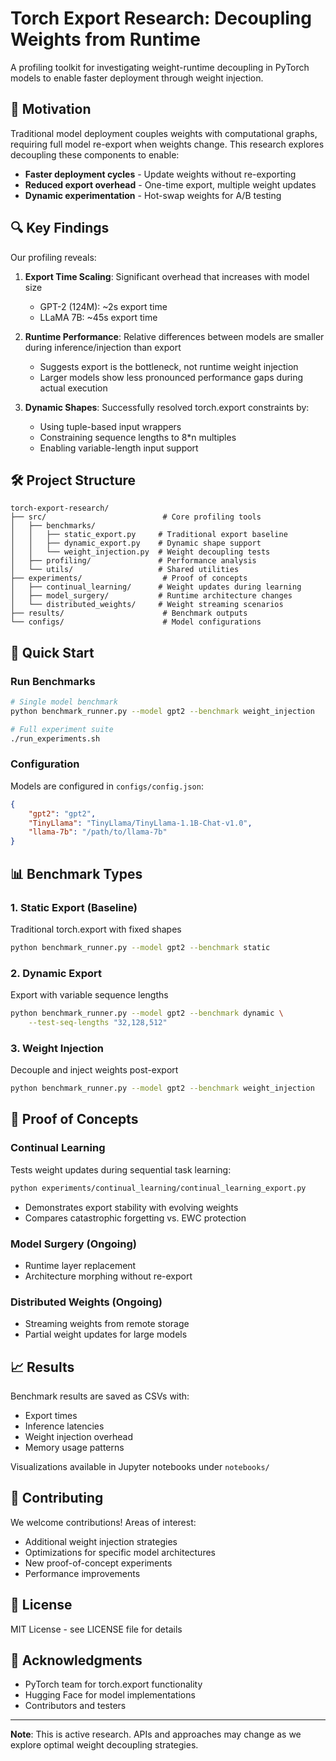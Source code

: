 # Torch Export Research: Decoupling Weights from Runtime

A profiling toolkit for investigating weight-runtime decoupling in PyTorch models to enable faster deployment through weight injection.

## 🎯 Motivation

Traditional model deployment couples weights with computational graphs, requiring full model re-export when weights change. This research explores decoupling these components to enable:
- **Faster deployment cycles** - Update weights without re-exporting
- **Reduced export overhead** - One-time export, multiple weight updates
- **Dynamic experimentation** - Hot-swap weights for A/B testing

## 🔍 Key Findings

Our profiling reveals:

1. **Export Time Scaling**: Significant overhead that increases with model size
   - GPT-2 (124M): ~2s export time
   - LLaMA 7B: ~45s export time

2. **Runtime Performance**: Relative differences between models are smaller during inference/injection than export
   - Suggests export is the bottleneck, not runtime weight injection
   - Larger models show less pronounced performance gaps during actual execution

3. **Dynamic Shapes**: Successfully resolved torch.export constraints by:
   - Using tuple-based input wrappers
   - Constraining sequence lengths to 8*n multiples
   - Enabling variable-length input support

## 🛠️ Project Structure

```
torch-export-research/
├── src/                          # Core profiling tools
│   ├── benchmarks/              
│   │   ├── static_export.py     # Traditional export baseline
│   │   ├── dynamic_export.py    # Dynamic shape support
│   │   └── weight_injection.py  # Weight decoupling tests
│   ├── profiling/               # Performance analysis
│   └── utils/                   # Shared utilities
├── experiments/                  # Proof of concepts
│   ├── continual_learning/      # Weight updates during learning
│   ├── model_surgery/           # Runtime architecture changes  
│   └── distributed_weights/     # Weight streaming scenarios
├── results/                      # Benchmark outputs
└── configs/                      # Model configurations
```

## 🚀 Quick Start

### Run Benchmarks
```bash
# Single model benchmark
python benchmark_runner.py --model gpt2 --benchmark weight_injection

# Full experiment suite
./run_experiments.sh
```

### Configuration
Models are configured in `configs/config.json`:
```json
{
    "gpt2": "gpt2",
    "TinyLlama": "TinyLlama/TinyLlama-1.1B-Chat-v1.0",
    "llama-7b": "/path/to/llama-7b"
}
```

## 📊 Benchmark Types

### 1. **Static Export** (Baseline)
Traditional torch.export with fixed shapes
```bash
python benchmark_runner.py --model gpt2 --benchmark static
```

### 2. **Dynamic Export** 
Export with variable sequence lengths
```bash
python benchmark_runner.py --model gpt2 --benchmark dynamic \
    --test-seq-lengths "32,128,512"
```

### 3. **Weight Injection**
Decouple and inject weights post-export
```bash
python benchmark_runner.py --model gpt2 --benchmark weight_injection
```

## 🧪 Proof of Concepts

### Continual Learning
Tests weight updates during sequential task learning:
```bash
python experiments/continual_learning/continual_learning_export.py
```
- Demonstrates export stability with evolving weights
- Compares catastrophic forgetting vs. EWC protection

### Model Surgery (Ongoing)
- Runtime layer replacement
- Architecture morphing without re-export

### Distributed Weights (Ongoing)
- Streaming weights from remote storage
- Partial weight updates for large models

## 📈 Results

Benchmark results are saved as CSVs with:
- Export times
- Inference latencies  
- Weight injection overhead
- Memory usage patterns

Visualizations available in Jupyter notebooks under `notebooks/`

## 🤝 Contributing

We welcome contributions! Areas of interest:
- Additional weight injection strategies
- Optimizations for specific model architectures
- New proof-of-concept experiments
- Performance improvements

## 📄 License

MIT License - see LICENSE file for details

## 🙏 Acknowledgments

- PyTorch team for torch.export functionality
- Hugging Face for model implementations
- Contributors and testers

---

**Note**: This is active research. APIs and approaches may change as we explore optimal weight decoupling strategies.

